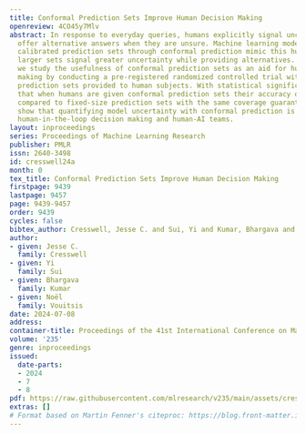 ```yaml
---
title: Conformal Prediction Sets Improve Human Decision Making
openreview: 4CO45y7Mlv
abstract: In response to everyday queries, humans explicitly signal uncertainty and
  offer alternative answers when they are unsure. Machine learning models that output
  calibrated prediction sets through conformal prediction mimic this human behaviour;
  larger sets signal greater uncertainty while providing alternatives. In this work,
  we study the usefulness of conformal prediction sets as an aid for human decision
  making by conducting a pre-registered randomized controlled trial with conformal
  prediction sets provided to human subjects. With statistical significance, we find
  that when humans are given conformal prediction sets their accuracy on tasks improves
  compared to fixed-size prediction sets with the same coverage guarantee. The results
  show that quantifying model uncertainty with conformal prediction is helpful for
  human-in-the-loop decision making and human-AI teams.
layout: inproceedings
series: Proceedings of Machine Learning Research
publisher: PMLR
issn: 2640-3498
id: cresswell24a
month: 0
tex_title: Conformal Prediction Sets Improve Human Decision Making
firstpage: 9439
lastpage: 9457
page: 9439-9457
order: 9439
cycles: false
bibtex_author: Cresswell, Jesse C. and Sui, Yi and Kumar, Bhargava and Vouitsis, No\"{e}l
author:
- given: Jesse C.
  family: Cresswell
- given: Yi
  family: Sui
- given: Bhargava
  family: Kumar
- given: Noël
  family: Vouitsis
date: 2024-07-08
address:
container-title: Proceedings of the 41st International Conference on Machine Learning
volume: '235'
genre: inproceedings
issued:
  date-parts:
  - 2024
  - 7
  - 8
pdf: https://raw.githubusercontent.com/mlresearch/v235/main/assets/cresswell24a/cresswell24a.pdf
extras: []
# Format based on Martin Fenner's citeproc: https://blog.front-matter.io/posts/citeproc-yaml-for-bibliographies/
---
```


